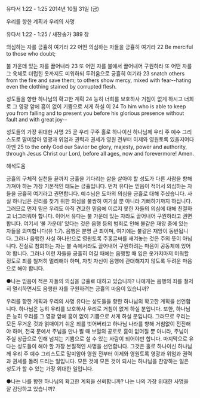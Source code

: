 유다서 1:22 - 1:25 
2014년 10월 31일 (금)

우리를 향한 계획과 우리의 사명



유다서 1:22 - 1:25 / 새찬송가 389 장


의심하는 자를 긍휼히 여기라
22 어떤 의심하는 자들을 긍휼히 여기라
22 Be merciful to those who doubt;   

불 가운데 있는 자를 끌어내라 
23 또 어떤 자를 불에서 끌어내어 구원하라 또 어떤 자를 그 육체로 더럽힌 옷까지도 미워하되 두려움으로 긍휼히 여기라
23 snatch others from the fire and save them; to others show mercy, mixed with fear--hating even the clothing stained by corrupted flesh.   

성도들을 향한 하나님의 확고한 계획
24 능히 너희를 보호하사 거침이 없게 하시고 너희로 그 영광 앞에 흠이 없이 기쁨으로 서게 하실 이
24 To him who is able to keep you from falling and to present you before his glorious presence without fault and with great joy--   

성도들의 가장 위대한 사명
25 곧 우리 구주 홀로 하나이신 하나님께 우리 주 예수 그리스도로 말미암아 영광과 위엄과 권력과 권세가 영원 전부터 이제와 영원토록 있을지어다 아멘
25 to the only God our Savior be glory, majesty, power and authority, through Jesus Christ our Lord, before all ages, now and forevermore! Amen.

해석도움





긍휼의 구체적 실천들
끝까지 긍휼을 기다리는 삶을 살아야 할 성도가 다른 사람을 향해 가져야 하는 가장 기본적인 태도는 긍휼입니다. 먼저 유다는 믿음이 적어서 의심하는 자들을 긍휼히 여기라고 권면합니다. 예수님은 도마의 의심을 긍휼로 대해 주셨습니다. 사실 하나님은 진리를 찾기 위한 의심을 불쌍히 여기실 뿐 아니라 기뻐하기까지 하십니다. 그러므로 먼저 믿은 우리도 아직 견고한 믿음에 이르지 못한 자들의 의심에 대해 친절하고 너그러워야 합니다. 이어서 유다는 불 가운데 있는 자라도 끌어내어 구원하라고 권면합니다. 여기서 ‘불 가운데’ 있다는 것은 음행 등의 범죄로 인해 불같은 재앙 중에 있는 자들을 의미합니다(유 1:7). 음행은 분명 큰 죄이며, 여기에는 불같은 재앙이 동반됩니다. 그러나 음행한 사실 하나만으로 영원토록 주홍글씨를 새겨놓는 것은 주의 뜻이 아닙니다. 진실로 참회하는 자는 불 속에서라도 끌어내어 구원하려는 마음이 공동체에 있어야 합니다. 그러나 이런 자들을 긍휼히 여길 때에는 음행할 때 입은 옷가지마저 미워할 정도로 죄를 철저히 멀리해야 하며, 자칫 자신이 음행에 관대해지지 않도록 두려운 마음으로 해야 합니다.   

●나는 믿음이 적은 자들의 의심을 긍휼로 대하고 있습니까? 나에게는 음행의 죄를 철저히 멀리하면서도 음행한 자를 구원하려는 긍휼의 마음이 있습니까? 

우리를 향한 계획과 우리의 사명
유다는 성도들을 향한 하나님의 확고한 계획을 선언합니다. 하나님은 능히 우리를 보호하사 우리로 거침이 없게 하실 분입니다. 또한, 하나님은 능히 우리를 그 영광 앞에 흠이 없이 기쁨으로 서게 하실 분입니다. 그러므로 우리는 모든 무거운 것과 얽매이기 쉬운 죄를 벗어버리고 하나님 나라를 향해 거침없이 전진해야 하며, 천국 문에서 주님을 만나 뵐 때 보혈의 공로로 흠이 없어질 뿐 아니라, 주님이 주실 상급으로 인해 넘치는 기쁨으로 설 수 있는 사람이 되어야만 합니다. 마지막으로 유다는 성도들이 해야 할 가장 본질적인 사명을 선언합니다. 그것은 홀로 하나이신 하나님께 우리 주 예수 그리스도로 말미암아 영원 전부터 이제와 영원토록 영광과 위엄과 권력과 권세를 돌려 드리는 일입니다. 모든 것에 모든 것이 되시는 하나님을 찬양하는 일은 성도가 할 수 있는 가장 위대한 일입니다.        

●나는 나를 향한 하나님의 확고한 계획을 신뢰합니까? 나는 나의 가장 위대한 사명을 잘 감당하고 있습니까?